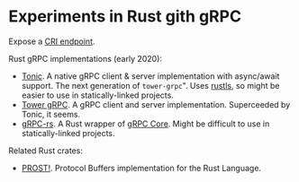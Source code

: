 # Experiments in Rust gith gRPC

Expose a [CRI endpoint](https://github.com/kubernetes/cri-api/blob/master/pkg/apis/runtime/v1alpha2/api.proto).

Rust gRPC implementations (early 2020):

* [Tonic](https://github.com/hyperium/tonic). A native gRPC client & server
  implementation with async/await support. The next generation of `tower-grpc`".
  Uses [rustls](https://github.com/ctz/rustls), so might be easier to use in
  statically-linked projects.
* [Tower gRPC](https://github.com/tower-rs/tower-grpc). A gRPC client and server
  implementation. Superceeded by Tonic, it seems.
* [gRPC-rs](https://github.com/tikv/grpc-rs). A Rust wrapper of [gRPC
  Core](https://github.com/grpc/grpc). Might be difficult to use in
  statically-linked projects.

Related Rust crates:

* [PROST!](https://github.com/danburkert/prost). Protocol Buffers implementation
  for the Rust Language.
